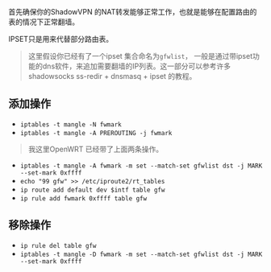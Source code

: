 首先确保你的ShadowVPN 的NAT转发能够正常工作，也就是能够在配置路由的表的情况下正常翻墙。 

IPSET只是用来代替部分路由表。

> 这里假设你已经有了一个ipset 集合命名为`gfwlist`， 一般是通过带ipset功能的dns软件，来追加需要翻墙的IP列表。这一部分可以参考许多shadowsocks ss-redir + dnsmasq + ipset 的教程。

添加操作
-------
+ `iptables -t mangle -N fwmark`
+ `iptables -t mangle -A PREROUTING -j fwmark`
> 我这里OpenWRT 已经带了上面两条操作。

+ `iptables -t mangle -A fwmark -m set --match-set gfwlist dst -j MARK --set-mark 0xffff`
+ `echo "99 gfw" >> /etc/iproute2/rt_tables`
+ `ip route add default dev $intf table gfw`
+ `ip rule add fwmark 0xffff table gfw`

移除操作
-------
+ `ip rule del table gfw`
+ `iptables -t mangle -D fwmark -m set --match-set gfwlist dst -j MARK --set-mark 0xffff`
